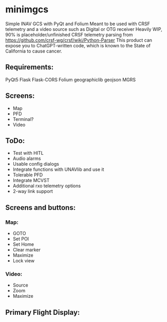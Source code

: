 # minimgcs
Simple INAV GCS with PyQt and Folium
Meant to be used with CRSF telemetry and a video source such as Digital or OTG receiver
Heavily WIP, 90% is placeholder/unfinished
CRSF telemetry parsing from https://github.com/crsf-wg/crsf/wiki/Python-Parser
This product can expose you to ChatGPT-written code, which is known to the State of California to cause cancer.

## Requirements:
PyQt5
Flask
Flask-CORS
Folium
geographiclib
geojson
MGRS


## Screens:
- Map
- PFD
- Terminal?
- Video

## ToDo:
- Test with HITL
- Audio alarms
- Usable config dialogs
- Integrate functions with UNAVlib and use it
- Tolerable PFD
- Integrate MCVST
- Additional rxo telemetry options
- 2-way link support

## Screens and buttons:
### Map:
- GOTO
- Set POI
- Set Home
- Clear marker
- Maximize
- Lock view

### Video:
- Source
- Zoom
- Maximize

## Primary Flight Display:



